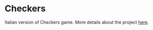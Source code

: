 # Checkers
Italian version of Checkers game.
More details about the project [here](https://github.com/delco97/Checkers/blob/master/Doc/DelCortoAndrea(Matr.561446)_Dama_20201015_ver3.0/relazioneDama_DelCorto.docx).
